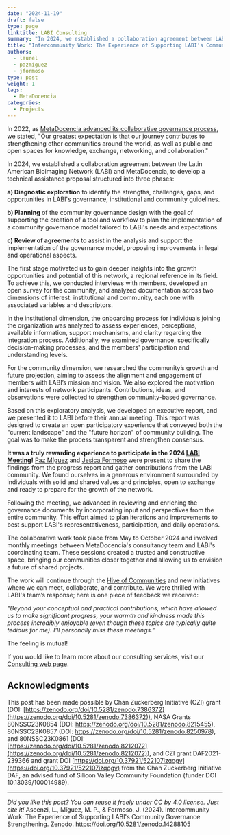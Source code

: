 ```yaml
---
date: "2024-11-19"
draft: false
type: page
linktitle: LABI Consulting
summary: "In 2024, we established a collaboration agreement between LABI and MetaDocencia, and developed a technical assistance proposal that we discuss in this publication."
title: "Intercommunity Work: The Experience of Supporting LABI's Community Governance Strengthening"
authors:
  - laurel
  - pazmiguez
  - jformoso
type: post
weight: 1
tags: 
  - MetaDocencia 
categories:
  - Projects
---
```


In 2022, as [MetaDocencia advanced its collaborative governance process](https://www.metadocencia.org/en/post/advances-governance/), we stated, "Our greatest expectation is that our journey contributes to strengthening other communities around the world, as well as public and open spaces for knowledge, exchange, networking, and collaboration."

In 2024, we established a collaboration agreement between the Latin American Bioimaging Network (LABI) and MetaDocencia, to develop a technical assistance proposal structured into three phases:

**a) Diagnostic exploration** to identify the strengths, challenges, gaps, and opportunities in LABI's governance, institutional and community guidelines.

**b) Planning** of the community governance design with the goal of supporting the creation of a tool and workflow to plan the implementation of a community governance model tailored to LABI's needs and expectations.

**c) Review of agreements** to assist in the analysis and support the implementation of the governance model, proposing improvements in legal and operational aspects.

The first stage motivated us to gain deeper insights into the growth opportunities and potential of this network, a regional reference in its field. To achieve this, we conducted interviews with members, developed an open survey for the community, and analyzed documentation across two dimensions of interest: institutional and community, each one with associated variables and descriptors. 

In the institutional dimension, the onboarding process for individuals joining the organization was analyzed to assess experiences, perceptions, available information, support mechanisms, and clarity regarding the integration process. Additionally, we examined governance, specifically decision-making processes, and the members' participation and understanding levels. 

For the community dimension, we researched the community’s growth and future projection, aiming to assess the alignment and engagement of members with LABI’s mission and vision. We also explored the motivation and interests of network participants. Contributions, ideas, and observations were collected to strengthen community-based governance.

Based on this exploratory analysis, we developed an executive report, and we presented it to LABI before their annual meeting. This report was designed to create an open participatory experience that conveyed both the "current landscape" and the "future horizon" of community building. The goal was to make the process transparent and strengthen consensus.

**It was a truly rewarding experience to participate in the 2024 [LABI Meeting](https://www.labimeeting.com/)!** [Paz Míguez](https://www.metadocencia.org/en/authors/pazmiguez/) and [Jesica Formoso](https://www.metadocencia.org/en/authors/jformoso/) were present to share the findings from the progress report and gather contributions from the LABI community. We found ourselves in a generous environment surrounded by individuals with solid and shared values and principles, open to exchange and ready to prepare for the growth of the network.

Following the meeting, we advanced in reviewing and enriching the governance documents by incorporating input and perspectives from the entire community. This effort aimed to plan iterations and improvements to best support LABI's representativeness, participation, and daily operations.

The collaborative work took place from May to October 2024 and involved monthly meetings between MetaDocencia's consultancy team and LABI's coordinating team. These sessions created a trusted and constructive space, bringing our communities closer together and allowing us to envision a future of shared projects.

The work will continue through the [Hive of Communities](https://www.metadocencia.org/en/panal/) and new initiatives where we can meet, collaborate, and contribute. We were thrilled with LABI's team’s response; here is one piece of feedback we received:

*"Beyond your conceptual and practical contributions, which have allowed us to make significant progress, your warmth and kindness made this process incredibly enjoyable (even though these topics are typically quite tedious for me). I’ll personally miss these meetings."*

The feeling is mutual!

If you would like to learn more about our consulting services, visit our [Consulting web page](https://www.metadocencia.org/en/consultoria/).


## Acknowledgments
This post has been made possible by Chan Zuckerberg Initiative (CZI) grant (DOI: [https://zenodo.org/doi/10.5281/zenodo.7386372](https://zenodo.org/doi/10.5281/zenodo.7386372)), NASA Grants 80NSSC23K0854 (DOI: https://zenodo.org/doi/10.5281/zenodo.8215455), 80NSSC23K0857 (DOI: https://zenodo.org/doi/10.5281/zenodo.8250978), and 80NSSC23K0861 (DOI: [https://zenodo.org/doi/10.5281/zenodo.8212072](https://zenodo.org/doi/10.5281/zenodo.8212072)), and CZI grant DAF2021-239366 and grant DOI [https://doi.org/10.37921/522107izqogv](https://doi.org/10.37921/522107izqogv) from the Chan Zuckerberg Initiative DAF, an advised fund of Silicon Valley Community Foundation (funder DOI 10.13039/100014989).

---

*Did you like this post? You can reuse it freely under CC by 4.0 license. Just cite it!* 
Ascenzi, L., Míguez, M. P., & Formoso, J. (2024). Intercommunity Work: The Experience of Supporting LABI's Community Governance Strengthening. Zenodo. https://doi.org/10.5281/zenodo.14288105
